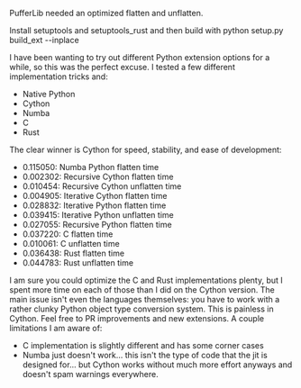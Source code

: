 PufferLib needed an optimized flatten and unflatten. 

Install setuptools and setuptools_rust and then build with python setup.py build_ext --inplace

I have been wanting to try out different Python extension options for a while, so this was the perfect excuse. I tested a few different implementation tricks and:

- Native Python
- Cython
- Numba
- C
- Rust

The clear winner is Cython for speed, stability, and ease of development:

- 0.115050: Numba Python flatten time
- 0.002302: Recursive Cython flatten time
- 0.010454: Recursive Cython unflatten time
- 0.004905: Iterative Cython flatten time
- 0.028832: Iterative Python flatten time
- 0.039415: Iterative Python unflatten time
- 0.027055: Recursive Python flatten time
- 0.037220: C flatten time
- 0.010061: C unflatten time
- 0.036438: Rust flatten time
- 0.044783: Rust unflatten time

I am sure you could optimize the C and Rust implementations plenty, but I spent more time on each of those than I did on the Cython version. The main issue isn't even the languages themselves: you have to work with a rather clunky Python object type conversion system. This is painless in Cython. Feel free to PR improvements and new extensions. A couple limitations I am aware of:

- C implementation is slightly different and has some corner cases
- Numba just doesn't work... this isn't the type of code that the jit is designed for... but Cython works without much more effort anyways and doesn't spam warnings everywhere.
